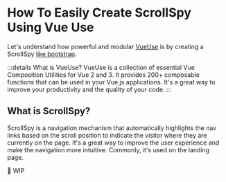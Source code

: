 # How To Easily Create ScrollSpy Using Vue Use

Let's understand how powerful and modular [VueUse](https://vueuse.org/) is by creating a ScrollSpy [like bootstrap](https://getbootstrap.com/docs/5.3/components/scrollspy).

:::details What is VueUse?
VueUse is a collection of essential Vue Composition Utilities for Vue 2 and 3. It provides 200+ composable functions that can be used in your Vue.js applications. It's a great way to improve your productivity and the quality of your code.
:::

## What is ScrollSpy?

ScrollSpy is a navigation mechanism that automatically highlights the nav links based on the scroll position to indicate the visitor where they are currently on the page. It's a great way to improve the user experience and make the navigation more intuitive. Commonly, it's used on the landing page.

🚧 WIP
